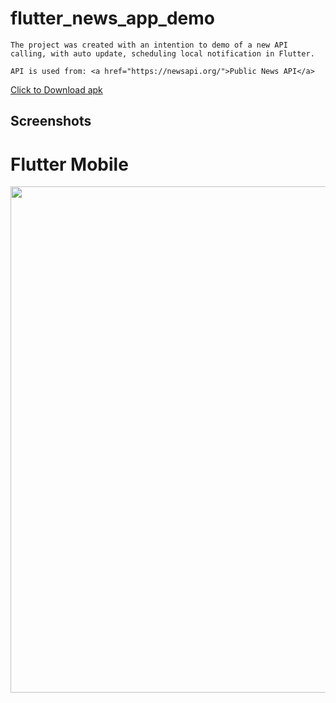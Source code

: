 # flutter_news_app_demo

    The project was created with an intention to demo of a new API calling, with auto update, scheduling local notification in Flutter.

    API is used from: <a href="https://newsapi.org/">Public News API</a>

<a href="https://github.com/1207roy/news_demo_app/raw/master/demo/news_demo.apk">Click to Download apk</a>

## Screenshots
<p float="left">
<h1> Flutter Mobile</h1>
<img src="https://github.com/1207roy/news_demo_app/blob/master/demo/mobile.mp4" width="810">
</p>
